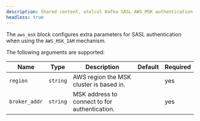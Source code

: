 ```yaml
---
description: Shared content, otelcol Kafka SASL AWS_MSK authentication
headless: true
---
```


The `aws_msk` block configures extra parameters for SASL authentication when using the `AWS_MSK_IAM` mechanism.

The following arguments are supported:

| Name          | Type     | Description                                   | Default | Required |
| ------------- | -------- | --------------------------------------------- | ------- | -------- |
| `region`      | `string` | AWS region the MSK cluster is based in.       |         | yes      |
| `broker_addr` | `string` | MSK address to connect to for authentication. |         | yes      |
